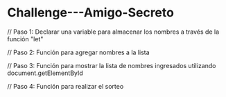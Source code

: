 # Challenge---Amigo-Secreto

// Paso 1: Declarar una variable para almacenar los nombres a través de la función "let"

// Paso 2: Función para agregar nombres a la lista

// Paso 3: Función para mostrar la lista de nombres ingresados utilizando document.getElementById

// Paso 4: Función para realizar el sorteo

